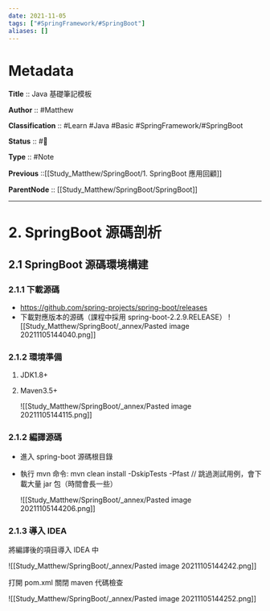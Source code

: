 ```yaml
---
date: 2021-11-05
tags: ["#SpringFramework/#SpringBoot"]
aliases: []
---
```


# Metadata

**Title** :: Java 基礎筆記模板

**Author** :: #Matthew 

**Classification** :: #Learn #Java #Basic #SpringFramework/#SpringBoot 

**Status** :: #🌱

**Type** :: #Note

**Previous** ::[[Study_Matthew/SpringBoot/1. SpringBoot 應用回顧]]

**ParentNode** :: [[Study_Matthew/SpringBoot/SpringBoot]]

---

# 2. SpringBoot 源碼剖析

## 2.1 SpringBoot 源碼環境構建
### 2.1.1 下載源碼
- https://github.com/spring-projects/spring-boot/releases
- 下載對應版本的源碼（課程中採用 spring-boot-2.2.9.RELEASE）
![[Study_Matthew/SpringBoot/_annex/Pasted image 20211105144040.png]]

### 2.1.2 環境準備
1. JDK1.8+
2. Maven3.5+
	
	![[Study_Matthew/SpringBoot/_annex/Pasted image 20211105144115.png]]

### 2.1.2 編譯源碼
- 進⼊ spring-boot 源碼根⽬錄
- 執⾏ mvn 命令: mvn clean install -DskipTests -Pfast // 跳過測試⽤例，會下載⼤量 jar 包（時間會長一些）
	
	![[Study_Matthew/SpringBoot/_annex/Pasted image 20211105144206.png]]


### 2.1.3 導入 IDEA
將編譯後的項目導入 IDEA 中

![[Study_Matthew/SpringBoot/_annex/Pasted image 20211105144242.png]]

打開 pom.xml 關閉 maven 代碼檢查

![[Study_Matthew/SpringBoot/_annex/Pasted image 20211105144252.png]]
















































